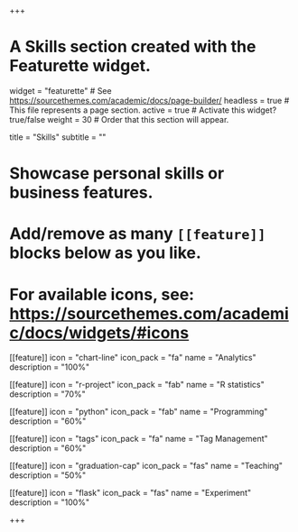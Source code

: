 +++
# A Skills section created with the Featurette widget.
widget = "featurette"  # See https://sourcethemes.com/academic/docs/page-builder/
headless = true  # This file represents a page section.
active = true  # Activate this widget? true/false
weight = 30  # Order that this section will appear.

title = "Skills"
subtitle = ""

# Showcase personal skills or business features.
#
# Add/remove as many `[[feature]]` blocks below as you like.
#
# For available icons, see: https://sourcethemes.com/academic/docs/widgets/#icons

[[feature]]
  icon = "chart-line"
  icon_pack = "fa"
  name = "Analytics"
  description = "100%"

[[feature]]
  icon = "r-project"
  icon_pack = "fab"
  name = "R statistics"
  description = "70%"

[[feature]]
  icon = "python"
  icon_pack = "fab"
  name = "Programming"
  description = "60%"  

[[feature]]
  icon = "tags"
  icon_pack = "fa"
  name = "Tag Management"
  description = "60%"

[[feature]]
  icon = "graduation-cap"
  icon_pack = "fas"
  name = "Teaching"
  description = "50%"

[[feature]]
  icon = "flask"
  icon_pack = "fas"
  name = "Experiment"
  description = "100%"

+++
